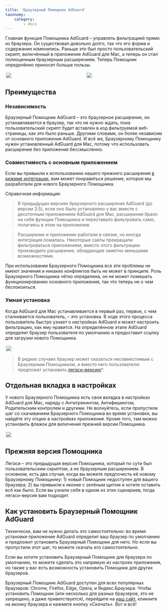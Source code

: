 ```yaml
---
title: 'Браузерный Помощник AdGuard'
taxonomy:
    category:
        - docs
---
```


Главная функция Помощника AdGuard – управлять фильтрацией прямо из браузера. Он существовал довольно долго, так что его форма и содержание изменились. Раньше это был просто пользовательский скрипт, включённый в приложение AdGuard для Mac, а теперь он стал полноценным браузерным расширением. Теперь Помощник определённо приносит больше пользы.

<div style="display:flex">
     <div style="flex:1;padding-right:5px;">
          <img src="https://cdn.adguard.com/public/Adguard/Release_notes/Mac/v2.4/assistant_pop-up_menu_ru.png" style="border: 1px solid #efefef; max-width: 300px; padding: 2px;">
     </div>
     <div style="flex:1;padding-left:5px;">
          <img src="https://cdn.adguard.com/public/Adguard/Release_notes/Mac/v2.4/safari_assistant_pop-up_menu_ru.png" style="border: 1px solid #efefef; max-width: 300px; padding: 2px;">
     </div>
</div>

## Преимущества

### Независимость 
Браузерный Помощник AdGuard – это браузерное расширение, он устанавливается в браузер, так что не нужно ждать, пока пользовательский скрипт будет вставлен в код фильтруемой веб-страницы, как это было раньше. Другими словами, он более независим от основного приложения AdGuard. И всё же, Браузерному Помощнику нужен установленный AdGuard для Mac, потому что использовать расширение без приложения бессмысленно.

### Совместимость с основным приложением 
Если вы привыкли к использованию нашего прежнего расширения [в режиме интеграции](https://kb.adguard.com/ru/browser-extensions/integration-mode), вам может понравиться решение, которое мы разработали для нового Браузерного Помощника.

Справочная информация: 
> В предыдущих версиях браузерного расширения AdGuard (до версии 3.5), если оно было установлено у вас вместе с десктопным приложением AdGuard для Mac, расширение брало на себя функции Помощника и переставало фильтровать само, полагаясь в этом на приложение.
 
> Расширение и приложение работали в связке, но иногда интеграция ломалась. Некоторые сайты  прекращали фильтроваться приложением, вместо этого фильтрацию производило расширение, обладающее заметно меньшими возможностями. 

При использовании Браузерного Помощника все эти проблемы не имеют значения и никаких конфликтов быть не может в принципе. Роль Браузерного Помощника чётко определена, он не может помешать функционированию основного приложения, так что теперь не о чем беспокоиться.

### Умная установка
Когда AdGuard для Mac устанавливается в первый раз, первое, с чем сталкивается пользователь, – это установка. В ходе этого процесса пользователь быстро узнает о настройках AdGuard и может настроить фильтрацию, как ему нравится. На определённом этапе AdGuard определит браузер пользователя по умолчанию и предоставит ссылку для загрузки нового Помощника.

<img src="https://cdn.adguard.com/public/Adguard/Release_notes/Mac/v2.4/assistant_onboarding_safari_ru.png" style="border: 1px solid #efefef; max-width: 700px; padding: 2px;">

> В редких случаях браузер может оказаться несовместимым с Браузерным Помощником, и вместо него пользователю предложат установить [легаси-версию](#legacy-assistant)*.

## Отдельная вкладка в настройках
У нового Браузерного Помощника есть своя вкладка в настройках AdGuard для Mac, наряду с Антитрекингом, Антифишингом, Родительским контролем и другими. Не волнуйтесь, если пропустили шаг со скачиванием Браузерного Помощника во время установки, вы найдёте эту опцию в настройках приложения. Кроме того, там можно установить флажок для включения прежней версии Помощника.

<img src="https://cdn.adguard.com/public/Adguard/Release_notes/Mac/v2.4/assistant-separate-tab_ru.png" style="border: 1px solid #efefef; max-width: 650px; padding: 2px;">

## Прежняя версия Помощника
Легаси – это предыдущая версия Помощника, который по сути был пользовательским скриптом, а не браузерным расширением. В основном, есть два случая, когда вы можете предпочесть её новому Браузерному Помощнику: 1) новый Помощник недоступен для вашего браузера; 2) вы привыкли к иконке с зелёным щитом и хотите оставить всё как было.  Если вы узнали себя в одном из этих сценариев, тогда легаси-версия вам подходит.

## Как установить Браузерный Помощник AdGuard
Технически, вам не нужно делать это самостоятельно: во время установки приложение AdGuard определит ваш браузер по умолчанию и предложит установить Браузерный Помощник для него. Но если вы пропустили этот шаг, то можете скачать его самостоятельно. 

Если вы хотите установить Браузерный Помощник для браузера по умолчанию, то можете сделать это напрямую из настроек приложения, но также у вас есть возможность установить Помощник для других браузеров.

Браузерный Помощник AdGuard доступен для всех популярных браузеров: Chrome, Firefox, Edge, Opera, и Яндекс.Браузера. Чтобы установить Помощник (или несколько для разных браузеров, это не запрещено, а даже приветствуется), перейдите на [наш сайт](https://adguard.com/ru/adguard-assistant/overview.html), кликните на иконку браузера и нажмите кнопку *«Скачать»*. Вот и всё!